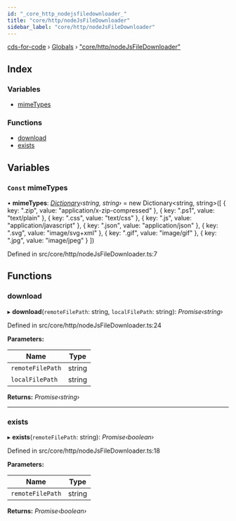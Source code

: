 ```yaml
---
id: "_core_http_nodejsfiledownloader_"
title: "core/http/nodeJsFileDownloader"
sidebar_label: "core/http/nodeJsFileDownloader"
---
```


[cds-for-code](../index.md) › [Globals](../globals.md) › ["core/http/nodeJsFileDownloader"](_core_http_nodejsfiledownloader_.md)

## Index

### Variables

* [mimeTypes](_core_http_nodejsfiledownloader_.md#const-mimetypes)

### Functions

* [download](_core_http_nodejsfiledownloader_.md#download)
* [exists](_core_http_nodejsfiledownloader_.md#exists)

## Variables

### `Const` mimeTypes

• **mimeTypes**: *[Dictionary](../classes/_core_types_dictionary_.dictionary.md)‹string, string›* = new Dictionary<string, string>([
    { key: ".zip", value: "application/x-zip-compressed" },
    { key: ".ps1", value: "text/plain" },
    { key: ".css", value: "text/css" },
    { key: ".js", value: "application/javascript" },
    { key: ".json", value: "application/json" },
    { key: ".svg", value: "image/svg+xml" },
    { key: ".gif", value: "image/gif" },
    { key: ".jpg", value: "image/jpeg" }
])

Defined in src/core/http/nodeJsFileDownloader.ts:7

## Functions

###  download

▸ **download**(`remoteFilePath`: string, `localFilePath`: string): *Promise‹string›*

Defined in src/core/http/nodeJsFileDownloader.ts:24

**Parameters:**

Name | Type |
------ | ------ |
`remoteFilePath` | string |
`localFilePath` | string |

**Returns:** *Promise‹string›*

___

###  exists

▸ **exists**(`remoteFilePath`: string): *Promise‹boolean›*

Defined in src/core/http/nodeJsFileDownloader.ts:18

**Parameters:**

Name | Type |
------ | ------ |
`remoteFilePath` | string |

**Returns:** *Promise‹boolean›*
